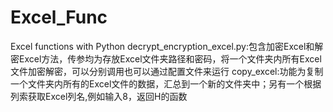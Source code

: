 # Excel_Func
Excel functions with Python
decrypt_encryption_excel.py:包含加密Excel和解密Excel方法，传参均为存放Excel文件夹路径和密码，将一个文件夹内所有Excel文件加密解密，可以分别调用也可以通过配置文件来运行
copy_excel:功能为复制一个文件夹内所有的Excel文件的数据，汇总到一个新的文件夹中；另有一个根据列索获取Excel列名,例如输入8，返回H的函数
